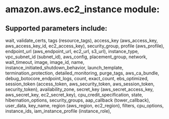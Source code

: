 amazon.aws.ec2_instance module:
================================

Supported parameters include:
----------------------------- 

wait, validate_certs, tags (resource_tags), access_key (aws_access_key, aws_access_key_id, ec2_access_key), security_group, profile (aws_profile), endpoint_url (aws_endpoint_url, ec2_url, s3_url), instance_type, vpc_subnet_id (subnet_id), aws_config, placement_group, network, wait_timeout, image, image_id, name, instance_initiated_shutdown_behavior, launch_template, termination_protection, detailed_monitoring, purge_tags, aws_ca_bundle, debug_botocore_endpoint_logs, count, exact_count, ebs_optimized, session_token (access_token, aws_security_token, aws_session_token, security_token), availability_zone, secret_key (aws_secret_access_key, aws_secret_key, ec2_secret_key), cpu_credit_specification, state, hibernation_options, security_groups, aap_callback (tower_callback), user_data, key_name, region (aws_region, ec2_region), filters, cpu_options, instance_ids, iam_instance_profile (instance_role),
